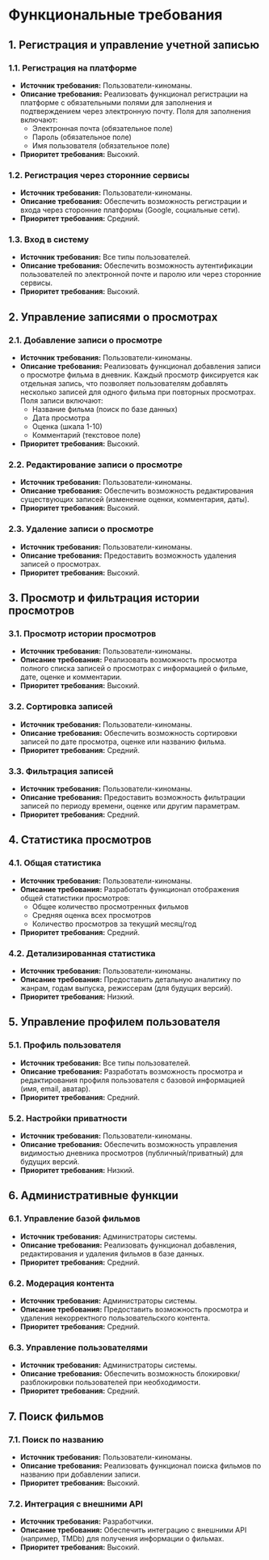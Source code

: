 # Функциональные требования

## 1. Регистрация и управление учетной записью

### 1.1. Регистрация на платформе
* **Источник требования:** Пользователи-киноманы.
* **Описание требования:** Реализовать функционал регистрации на платформе с обязательными полями для заполнения и подтверждением через электронную почту. Поля для заполнения включают:
  * Электронная почта (обязательное поле)
  * Пароль (обязательное поле)
  * Имя пользователя (обязательное поле)
* **Приоритет требования:** Высокий.

### 1.2. Регистрация через сторонние сервисы
* **Источник требования:** Пользователи-киноманы.
* **Описание требования:** Обеспечить возможность регистрации и входа через сторонние платформы (Google, социальные сети).
* **Приоритет требования:** Средний.

### 1.3. Вход в систему
* **Источник требования:** Все типы пользователей.
* **Описание требования:** Обеспечить возможность аутентификации пользователей по электронной почте и паролю или через сторонние сервисы.
* **Приоритет требования:** Высокий.

## 2. Управление записями о просмотрах

### 2.1. Добавление записи о просмотре
* **Источник требования:** Пользователи-киноманы.
* **Описание требования:** Реализовать функционал добавления записи о просмотре фильма в дневник. Каждый просмотр фиксируется как отдельная запись, что позволяет пользователям добавлять несколько записей для одного фильма при повторных просмотрах. Поля записи включают:
  * Название фильма (поиск по базе данных)
  * Дата просмотра
  * Оценка (шкала 1-10)
  * Комментарий (текстовое поле)
* **Приоритет требования:** Высокий.

### 2.2. Редактирование записи о просмотре
* **Источник требования:** Пользователи-киноманы.
* **Описание требования:** Обеспечить возможность редактирования существующих записей (изменение оценки, комментария, даты).
* **Приоритет требования:** Высокий.

### 2.3. Удаление записи о просмотре
* **Источник требования:** Пользователи-киноманы.
* **Описание требования:** Предоставить возможность удаления записей о просмотрах.
* **Приоритет требования:** Высокий.

## 3. Просмотр и фильтрация истории просмотров

### 3.1. Просмотр истории просмотров
* **Источник требования:** Пользователи-киноманы.
* **Описание требования:** Реализовать возможность просмотра полного списка записей о просмотрах с информацией о фильме, дате, оценке и комментарии.
* **Приоритет требования:** Высокий.

### 3.2. Сортировка записей
* **Источник требования:** Пользователи-киноманы.
* **Описание требования:** Обеспечить возможность сортировки записей по дате просмотра, оценке или названию фильма.
* **Приоритет требования:** Средний.

### 3.3. Фильтрация записей
* **Источник требования:** Пользователи-киноманы.
* **Описание требования:** Предоставить возможность фильтрации записей по периоду времени, оценке или другим параметрам.
* **Приоритет требования:** Средний.

## 4. Статистика просмотров

### 4.1. Общая статистика
* **Источник требования:** Пользователи-киноманы.
* **Описание требования:** Разработать функционал отображения общей статистики просмотров:
  * Общее количество просмотренных фильмов
  * Средняя оценка всех просмотров
  * Количество просмотров за текущий месяц/год
* **Приоритет требования:** Средний.

### 4.2. Детализированная статистика
* **Источник требования:** Пользователи-киноманы.
* **Описание требования:** Предоставить детальную аналитику по жанрам, годам выпуска, режиссерам (для будущих версий).
* **Приоритет требования:** Низкий.

## 5. Управление профилем пользователя

### 5.1. Профиль пользователя
* **Источник требования:** Все типы пользователей.
* **Описание требования:** Разработать возможность просмотра и редактирования профиля пользователя с базовой информацией (имя, email, аватар).
* **Приоритет требования:** Средний.

### 5.2. Настройки приватности
* **Источник требования:** Пользователи-киноманы.
* **Описание требования:** Обеспечить возможность управления видимостью дневника просмотров (публичный/приватный) для будущих версий.
* **Приоритет требования:** Низкий.

## 6. Административные функции

### 6.1. Управление базой фильмов
* **Источник требования:** Администраторы системы.
* **Описание требования:** Реализовать функционал добавления, редактирования и удаления фильмов в базе данных.
* **Приоритет требования:** Средний.

### 6.2. Модерация контента
* **Источник требования:** Администраторы системы.
* **Описание требования:** Предоставить возможность просмотра и удаления некорректного пользовательского контента.
* **Приоритет требования:** Средний.

### 6.3. Управление пользователями
* **Источник требования:** Администраторы системы.
* **Описание требования:** Обеспечить возможность блокировки/разблокировки пользователей при необходимости.
* **Приоритет требования:** Средний.

## 7. Поиск фильмов

### 7.1. Поиск по названию
* **Источник требования:** Пользователи-киноманы.
* **Описание требования:** Реализовать функционал поиска фильмов по названию при добавлении записи.
* **Приоритет требования:** Высокий.

### 7.2. Интеграция с внешними API
* **Источник требования:** Разработчики.
* **Описание требования:** Обеспечить интеграцию с внешними API (например, TMDb) для получения информации о фильмах.
* **Приоритет требования:** Высокий.
